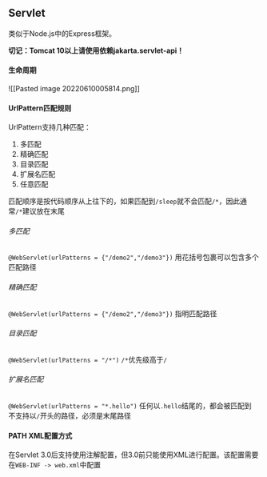 ## Servlet
类似于Node.js中的Express框架。

**切记：Tomcat 10以上请使用依赖jakarta.servlet-api！**

#### 生命周期
![[Pasted image 20220610005814.png]]

#### UrlPattern匹配规则
UrlPattern支持几种匹配：
1. 多匹配
2. 精确匹配
3. 目录匹配
4. 扩展名匹配
5. 任意匹配

匹配顺序是按代码顺序从上往下的，如果匹配到`/sleep`就不会匹配`/*`，因此通常`/*`建议放在末尾

###### 多匹配
`@WebServlet(urlPatterns = {"/demo2","/demo3"})`
用花括号包裹可以包含多个匹配路径

###### 精确匹配
`@WebServlet(urlPatterns = {"/demo2","/demo3"})`
指明匹配路径

###### 目录匹配
`@WebServlet(urlPatterns = "/*")`
`/*`优先级高于`/`

###### 扩展名匹配
`@WebServlet(urlPatterns = "*.hello")`
任何以`.hello`结尾的，都会被匹配到
不支持以`/`开头的路径，必须是末尾路径

#### PATH XML配置方式
在Servlet 3.0后支持使用注解配置，但3.0前只能使用XML进行配置。该配置需要在`WEB-INF -> web.xml`中配置
